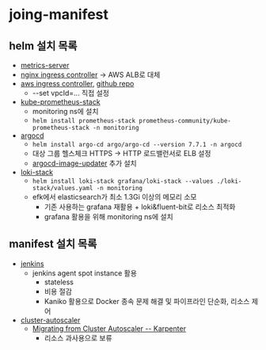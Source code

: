 # joing-manifest

## helm 설치 목록

- [metrics-server](https://artifacthub.io/packages/helm/metrics-server/metrics-server)
- [nginx ingress controller](https://docs.nginx.com/nginx-ingress-controller/installation/installing-nic/installation-with-helm/) -> AWS ALB로 대체
- [aws ingress controller](https://docs.aws.amazon.com/ko_kr/eks/latest/userguide/lbc-helm.html), [github repo](https://github.com/aws/eks-charts/blob/master/stable/aws-load-balancer-controller/README.md)
  - --set vpcId=... 직접 설정
- [kube-prometheus-stack](https://github.com/prometheus-community/helm-charts/tree/main/charts/kube-prometheus-stack)
  - monitoring ns에 설치
  - `helm install prometheus-stack prometheus-community/kube-prometheus-stack -n monitoring`
- [argocd](https://artifacthub.io/packages/helm/argo/argo-cd)
  - `helm install argo-cd argo/argo-cd --version 7.7.1 -n argocd`
  - 대상 그룹 헬스체크 HTTPS -> HTTP 로드밸런서로 ELB 설정
  - [argocd-image-updater](https://argocd-image-updater.readthedocs.io/en/stable/install/installation/#method-1-installing-as-kubernetes-workload-in-argo-cd-namespace) 추가 설치
- [loki-stack](https://artifacthub.io/packages/helm/grafana/loki-stack)
  - `helm install loki-stack grafana/loki-stack --values ./loki-stack/values.yaml -n monitoring`
  - efk에서 elasticsearch가 최소 1.3Gi 이상의 메모리 소모
    - 기존 사용하는 grafana 재활용 + loki&fluent-bit로 리소스 최적화
    - grafana 활용을 위해 monitoring ns에 설치

## manifest 설치 목록

- [jenkins](https://www.jenkins.io/doc/book/installing/kubernetes)
  - jenkins agent spot instance 활용
    - stateless
    - 비용 절감
    - Kaniko 활용으로 Docker 종속 문제 해결 및 파이프라인 단순화, 리소스 제어
- [cluster-autoscaler](https://docs.aws.amazon.com/ko_kr/eks/latest/userguide/autoscaling.html)
  - [Migrating from Cluster Autoscaler -- Karpenter](https://karpenter.sh/docs/getting-started/migrating-from-cas/#remove-cas)
    - 리소스 과사용으로 보류
